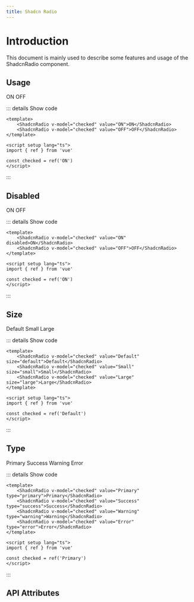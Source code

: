 ```yaml
---
title: Shadcn Radio
---
```


# Introduction

This document is mainly used to describe some features and usage of the ShadcnRadio component.

## Usage

<CodeRunner title="Usage">
    <ShadcnRadio v-model="checked" value="ON">ON</ShadcnRadio>
    <ShadcnRadio v-model="checked" value="OFF">OFF</ShadcnRadio>
</CodeRunner>

::: details Show code

```vue
<template>
    <ShadcnRadio v-model="checked" value="ON">ON</ShadcnRadio>
    <ShadcnRadio v-model="checked" value="OFF">OFF</ShadcnRadio>
</template>

<script setup lang="ts">
import { ref } from 'vue'

const checked = ref('ON')
</script>
```

:::

## Disabled

<CodeRunner title="Disabled">
    <ShadcnRadio v-model="checked" value="ON" disabled>ON</ShadcnRadio>
    <ShadcnRadio v-model="checked" value="OFF">OFF</ShadcnRadio>
</CodeRunner>

::: details Show code

```vue
<template>
    <ShadcnRadio v-model="checked" value="ON" disabled>ON</ShadcnRadio>
    <ShadcnRadio v-model="checked" value="OFF">OFF</ShadcnRadio>
</template>

<script setup lang="ts">
import { ref } from 'vue'

const checked = ref('ON')
</script>
```

:::

## Size

<CodeRunner title="Size">
    <ShadcnRadio v-model="checked" value="Default" size="default">Default</ShadcnRadio>
    <ShadcnRadio v-model="checked" value="Small" size="small">Small</ShadcnRadio>
    <ShadcnRadio v-model="checked" value="Large" size="large">Large</ShadcnRadio>
</CodeRunner>

::: details Show code

```vue
<template>
    <ShadcnRadio v-model="checked" value="Default" size="default">Default</ShadcnRadio>
    <ShadcnRadio v-model="checked" value="Small" size="small">Small</ShadcnRadio>
    <ShadcnRadio v-model="checked" value="Large" size="large">Large</ShadcnRadio>
</template>

<script setup lang="ts">
import { ref } from 'vue'

const checked = ref('Default')
</script>
```

:::

## Type

<CodeRunner title="Type">
    <ShadcnRadio v-model="checked" value="Primary" type="primary">Primary</ShadcnRadio>
    <ShadcnRadio v-model="checked" value="Success" type="success">Success</ShadcnRadio>
    <ShadcnRadio v-model="checked" value="Warning" type="warning">Warning</ShadcnRadio>
    <ShadcnRadio v-model="checked" value="Error" type="error">Error</ShadcnRadio>
</CodeRunner>

::: details Show code

```vue
<template>
    <ShadcnRadio v-model="checked" value="Primary" type="primary">Primary</ShadcnRadio>
    <ShadcnRadio v-model="checked" value="Success" type="success">Success</ShadcnRadio>
    <ShadcnRadio v-model="checked" value="Warning" type="warning">Warning</ShadcnRadio>
    <ShadcnRadio v-model="checked" value="Error" type="error">Error</ShadcnRadio>
</template>

<script setup lang="ts">
import { ref } from 'vue'

const checked = ref('Primary')
</script>
```

:::

## API Attributes

<ApiTable title="Radio Props"
    :headers="['Attribute', 'Description', 'Type', 'Default Value', 'Depend', 'List']"
    :columns="[
        ['modelValue', 'The value of the radio', 'Any', '-', '-', '-'],
        ['value', 'The value of the radio', 'Any', '-', '-', '-'],
        ['disabled', 'Whether the radio is disabled', 'boolean', 'false', '-', '-'],
        ['size', 'The size of the radio', 'Enum', 'default', '-', 'small | default | large'],
        ['type', 'The type of the radio', 'Enum', 'primary', '-', 'primary | success | warning | error'],
    ]">
</ApiTable>

<br />

<ApiTable title="Radio Events"
    :headers="['Event', 'Description', 'Callback Parameters']"
    :columns="[
        ['update:modelValue', 'Triggered when the value of the radio is changed', 'boolean'],
        ['on-change', 'Triggered when the value of the radio is changed', 'boolean'],
    ]">
</ApiTable>

<br />

<ApiTable title="Radio Slots"
    :headers="['Slot', 'Description']"
    :columns="[
        ['label', 'Radio label'],
        ['default', 'Radio label'],
    ]">
</ApiTable>

<script setup lang="ts">
import { ref } from 'vue'

const checked = ref('ON')
</script>
